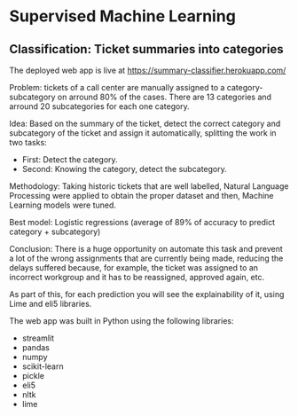 # Supervised Machine Learning
## Classification: Ticket summaries into categories


The deployed web app is live at https://summary-classifier.herokuapp.com/

Problem: tickets of a call center are manually assigned to a category-subcategory on arround 80% of the cases. There are 13 categories and arround 20 subcategories for each one category.

Idea: Based on the summary of the ticket, detect the correct category and subcategory of the ticket and assign it automatically, splitting the work in two tasks:
- First: Detect the category.
- Second: Knowing the category, detect the subcategory.

Methodology: Taking historic tickets that are well labelled, Natural Language Processing were applied to obtain the proper dataset and then, Machine Learning models were tuned.

Best model: Logistic regressions (average of 89% of accuracy to predict category + subcategory)

Conclusion: There is a huge opportunity on automate this task and prevent a lot of the wrong assignments that are currently being made, reducing the delays suffered because, for example, the ticket was assigned to an incorrect workgroup and it has to be reassigned, approved again, etc.

As part of this, for each prediction you will see the explainability of it, using Lime and eli5 libraries.

The web app was built in Python using the following libraries:
* streamlit
* pandas
* numpy
* scikit-learn
* pickle
* eli5
* nltk
* lime

